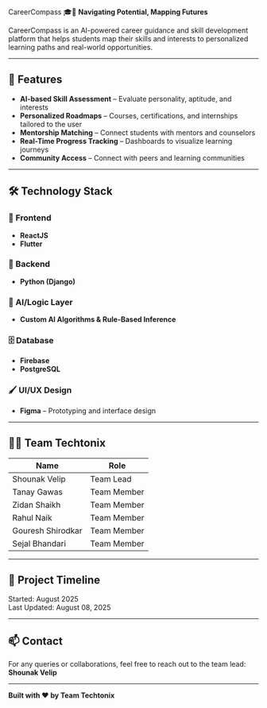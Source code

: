  CareerCompass 🎓🧭
**Navigating Potential, Mapping Futures**

CareerCompass is an AI-powered career guidance and skill development platform that helps students map their skills and interests to personalized learning paths and real-world opportunities.

---

## 🚀 Features

- **AI-based Skill Assessment** – Evaluate personality, aptitude, and interests
- **Personalized Roadmaps** – Courses, certifications, and internships tailored to the user
- **Mentorship Matching** – Connect students with mentors and counselors
- **Real-Time Progress Tracking** – Dashboards to visualize learning journeys
- **Community Access** – Connect with peers and learning communities

---

## 🛠️ Technology Stack

### 🎨 Frontend
- **ReactJS** 
- **Flutter**

### 🔧 Backend
- **Python (Django)**

### 🧠 AI/Logic Layer
- **Custom AI Algorithms & Rule-Based Inference**

### 🗄️ Database
- **Firebase**
- **PostgreSQL**

### 🖌️ UI/UX Design
- **Figma** – Prototyping and interface design

---

## 👨‍💻 Team Techtonix

| Name              | Role         |
|-------------------|--------------|
| Shounak Velip     | Team Lead    |
| Tanay Gawas       | Team Member  |
| Zidan Shaikh      | Team Member  |
| Rahul Naik        | Team Member  |
| Gouresh Shirodkar | Team Member  |
| Sejal Bhandari    | Team Member  |

---

## 📅 Project Timeline
Started: August 2025  
Last Updated: August 08, 2025

---

## 📫 Contact
For any queries or collaborations, feel free to reach out to the team lead: **Shounak Velip**

---

**Built with ❤️ by Team Techtonix**

